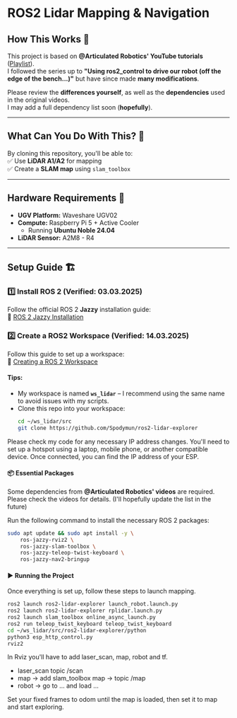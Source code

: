 # ROS2 Lidar Mapping & Navigation  

## How This Works 🚀  

This project is based on **@Articulated Robotics' YouTube tutorials** ([Playlist](https://www.youtube.com/playlist?list=PLunhqkrRNRhYAffV8JDiFOatQXuU-NnxT)).  
I followed the series up to **"Using ros2_control to drive our robot (off the edge of the bench...)"** but have since made **many modifications**.  

Please review the **differences yourself**, as well as the **dependencies** used in the original videos.  
I may add a full dependency list soon (**hopefully**).  

---

## What Can You Do With This? 🤖  

By cloning this repository, you'll be able to:  
✅ Use **LiDAR A1/A2** for mapping  
✅ Create a **SLAM map** using `slam_toolbox`  

---

## Hardware Requirements 🔧  

- **UGV Platform:** Waveshare UGV02  
- **Compute:** Raspberry Pi 5 + Active Cooler  
  - Running **Ubuntu Noble 24.04**  
- **LiDAR Sensor:** A2M8 - R4  

---

## Setup Guide 🏗  

### 1️⃣ Install ROS 2 (Verified: **03.03.2025**)  
Follow the official ROS 2 **Jazzy** installation guide:  
🔗 [ROS 2 Jazzy Installation](https://docs.ros.org/en/jazzy/Installation/Ubuntu-Install-Debs.html)  

### 2️⃣ Create a ROS2 Workspace (Verified: **14.03.2025**)  
Follow this guide to set up a workspace:  
🔗 [Creating a ROS 2 Workspace](https://docs.ros.org/en/foxy/Tutorials/Beginner-Client-Libraries/Creating-A-Workspace/Creating-A-Workspace.html)  

#### Tips:  
- My workspace is named **`ws_lidar`** – I recommend using the same name to avoid issues with my scripts.  
- Clone this repo into your workspace:  
  ```bash
  cd ~/ws_lidar/src
  git clone https://github.com/Spodymun/ros2-lidar-explorer
  ```
Please check my code for any necessary IP address changes.
You'll need to set up a hotspot using a laptop, mobile phone, or another compatible device.
Once connected, you can find the IP address of your ESP.

#### 📦 Essential Packages  
Some dependencies from **@Articulated Robotics' videos** are required.  
Please check the videos for details. 
(I'll hopefully update the list in the future) 

Run the following command to install the necessary ROS 2 packages:  
```bash
sudo apt update && sudo apt install -y \
    ros-jazzy-rviz2 \
    ros-jazzy-slam-toolbox \
    ros-jazzy-teleop-twist-keyboard \
    ros-jazzy-nav2-bringup 
```

#### ▶️ Running the Project  

Once everything is set up, follow these steps to launch mapping.  

```bash
ros2 launch ros2-lidar-explorer launch_robot.launch.py
ros2 launch ros2-lidar-explorer rplidar.launch.py
ros2 launch slam_toolbox online_async_launch.py
ros2 run teleop_twist_keyboard teleop_twist_keyboard
cd ~/ws_lidar/src/ros2-lidar-explorer/python
python3 esp_http_control.py 
rviz2
```
In Rviz you'll have to add laser_scan, map, robot and tf.
   - laser_scan topic /scan
   - map -> add slam_toolbox map -> topic /map
   - robot -> go to ... and load ...

Set your fixed frames to odom until the map is loaded, then set it to map and start exploring.
